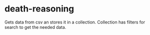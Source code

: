 # death-reasoning
 Gets data from csv an stores it in a collection. Collection has filters for search to get the needed data.
